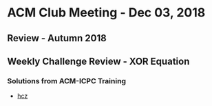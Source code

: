 ACM Club Meeting - Dec 03, 2018
===

Review - Autumn 2018
---

Weekly Challenge Review - XOR Equation
---

### Solutions from ACM-ICPC Training

* [hcz](https://github.com/buckeye-cn/ACM_ICPC_Materials/blob/master/solutions/kattis/prognova18/xorequation_hcz.cpp)
